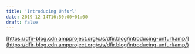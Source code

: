 ```yaml
---
title: 'Introducing Unfurl'
date: 2019-12-14T16:50:00+01:00
draft: false
---
```


[https://dfir-blog.cdn.ampproject.org/c/s/dfir.blog/introducing-unfurl/amp/](https://dfir-blog.cdn.ampproject.org/c/s/dfir.blog/introducing-unfurl/amp/)